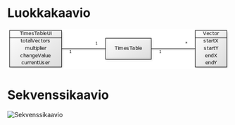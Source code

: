 # Luokkakaavio
![Luokkakaavio](https://github.com/vikketii/ot-harjoitustyo/blob/master/dokumentaatio/kuvat/luokkakaavio.png)

# Sekvenssikaavio
![Sekvenssikaavio](https://github.com/vikketii/ot-harjoitustyo/blob/master/dokumentaatio/kuvat/sekvenssikaavio.png)
